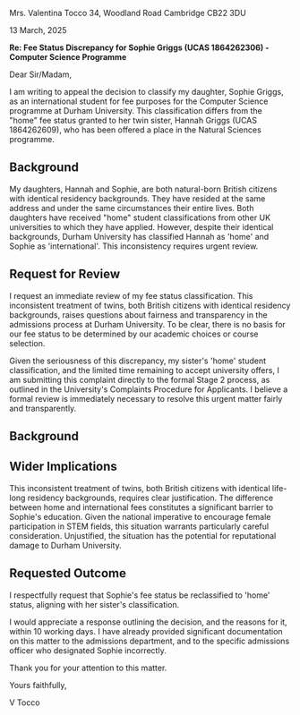 
Mrs. Valentina Tocco
34, Woodland Road
Cambridge
CB22 3DU

13 March, 2025

**Re: Fee Status Discrepancy for Sophie Griggs (UCAS 1864262306) - Computer Science Programme**

Dear Sir/Madam,

I am writing to appeal the decision to classify my daughter, Sophie Griggs, as an international student for fee purposes for the Computer Science programme at Durham University. This classification differs from the "home" fee status granted to her twin sister, Hannah Griggs (UCAS 1864262609), who has been offered a place in the Natural Sciences programme.

## Background

My daughters, Hannah and Sophie, are both natural-born British citizens with identical residency backgrounds. They have resided at the same address and under the same circumstances their entire lives. Both daughters have received "home" student classifications from other UK universities to which they have applied. However, despite their identical backgrounds, Durham University has classified Hannah as 'home' and Sophie as 'international'. This inconsistency requires urgent review.

## Request for Review

I request an immediate review of my fee status classification. This inconsistent treatment of twins, both British citizens with identical residency backgrounds, raises questions about fairness and transparency in the admissions process at Durham University. To be clear, there is no basis for our fee status to be determined by our academic choices or course selection.

Given the seriousness of this discrepancy, my sister's 'home' student classification, and the limited time remaining to accept university offers, I am submitting this complaint directly to the formal Stage 2 process, as outlined in the University's Complaints Procedure for Applicants. I believe a formal review is immediately necessary to resolve this urgent matter fairly and transparently.

## Background

## Wider Implications

This inconsistent treatment of twins, both British citizens with identical life-long residency backgrounds, requires clear justification. The difference between home and international fees constitutes a significant barrier to Sophie's education. Given the national imperative to encourage female participation in STEM fields, this situation warrants particularly careful consideration. Unjustified, the situation has the potential for reputational damage to Durham University.

## Requested Outcome

I respectfully request that Sophie's fee status be reclassified to 'home' status, aligning with her sister's classification. 

I would appreciate a response outlining the decision, and the reasons for it, within 10 working days. I have already provided significant documentation on this matter to the admissions department, and to the specific admissions officer who designated Sophie incorrectly.

Thank you for your attention to this matter.

Yours faithfully,

V Tocco

